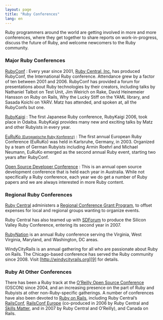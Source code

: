 ```yaml
---
layout: page
title: "Ruby Conferences"
lang: en
---
```


Ruby programmers around the world are getting involved in more and more
conferences, where they get together to share reports on
work-in-progress, discuss the future of Ruby, and welcome newcomers to
the Ruby community.

### Major Ruby Conferences

[RubyConf][1]
: Every year since 2001, [Ruby Central, Inc.][2] has produced RubyConf,
  the International Ruby conference. Attendance grew by a factor of ten
  between 2001 and 2006. RubyConf has provided a forum for presentations
  about Ruby technologies by their creators, including talks by
  Nathaniel Talbot on Test Unit, Jim Weirich on Rake, David Heinemeier
  Hansson on Ruby on Rails, Why the Lucky Stiff on the YAML library, and
  Sasada Koichi on YARV. Matz has attended, and spoken at, all the
  RubyConfs but one.

[RubyKaigi][3]
: The first Japanese Ruby conference, RubyKaigi 2006, took place in
  Odaiba. RubyKaigi provides many new and exciting talks by Matz and
  other Rubyists in every year.

[EuRuKo <small>(Europaeische Ruby Konferenz)</small>][4]
: The first annual European Ruby Conference (EuRuKo) was held in
  Karlsruhe, Germany, in 2003. Organized by a team of German Rubyists
  including Armin Roehrl and Michael Neumann, EuRuKo emerged as the
  second annual Ruby event, starting two years after RubyConf.

[Open Source Developer Conference][5]
: This is an annual open source development conference that is held each
  year in Australia. While not specifically a Ruby conference, each year
  we do get a number of Ruby papers and we are always interested in more
  Ruby content.

### Regional Ruby Conferences

[Ruby Central][2] administers a [Regional Conference Grant Program][6],
to offset expenses for local and regional groups wanting to organize
events.

Ruby Central has also teamed up with [SDForum][7] to produce the Silicon
Valley Ruby Conference, entering its second year in 2007.

[RubyNation][8] is an annual Ruby conference serving the Virginia, West
Virginia, Maryland, and Washington, DC areas.

WindyCityRails is an annual gathering for all who are passionate about
Ruby on Rails. The Chicago-based conference has served the Ruby
community since 2008. Visit [http://windycityrails.org][9] for details.

### Ruby At Other Conferences

There has been a Ruby track at the [O’Reilly Open Source Conference][10]
(OSCON) since 2004, and an increasing presence on the part of Ruby and
Rubyists at other non-Ruby-specific gatherings. A number of conferences
have also been devoted to [Ruby on Rails][11], including Ruby Central’s
[RailsConf][12], [RailsConf Europe][13] (co-produced in 2006 by Ruby
Central and [Skills Matter][14], and in 2007 by Ruby Central and
O’Reilly), and Canada on Rails.



[1]: http://rubyconf.org/
[2]: http://www.rubycentral.org
[3]: http://rubykaigi.org/
[4]: http://euruko.org
[5]: http://www.osdc.com.au/
[6]: http://www.rubycentral.org/rcg2006.pdf
[7]: http://www.sdforum.org
[8]: http://rubynation.org/
[9]: http://windycityrails.org
[10]: http://conferences.oreillynet.com/os2006/
[11]: http://www.rubyonrails.org
[12]: http://www.railsconf.org
[13]: http://europe.railsconf.org
[14]: http://www.skillsmatter.com
